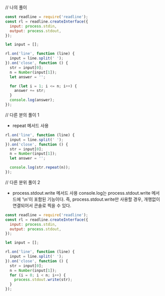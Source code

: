 // 나의 풀이

```js
const readline = require('readline');
const rl = readline.createInterface({
  input: process.stdin,
  output: process.stdout,
});

let input = [];

rl.on('line', function (line) {
  input = line.split(' ');
}).on('close', function () {
  str = input[0];
  n = Number(input[1]);
  let answer = '';

  for (let i = 1; i <= n; i++) {
    answer += str;
  }
  console.log(answer);
});
```

// 다른 분의 풀이 1

- repeat 메서드 사용

```js
rl.on('line', function (line) {
  input = line.split(' ');
}).on('close', function () {
  str = input[0];
  n = Number(input[1]);
  let answer = '';

  console.log(str.repeat(n));
});
```

// 다른 분위 풀이 2

- process.stdout.write 메서드 사용
  console.log는 process.stdout.write 메서드에 '\n'이 포함된 기능이다. 즉, process.stdout.write만 사용할 경우, 개행없이 연결되어서 콘솔로 찍을 수 있다.

```js
const readline = require('readline');
const rl = readline.createInterface({
  input: process.stdin,
  output: process.stdout,
});

let input = [];

rl.on('line', function (line) {
  input = line.split(' ');
}).on('close', function () {
  str = input[0];
  n = Number(input[1]);
  for (i = 0; i < n; i++) {
    process.stdout.write(str);
  }
});
```

